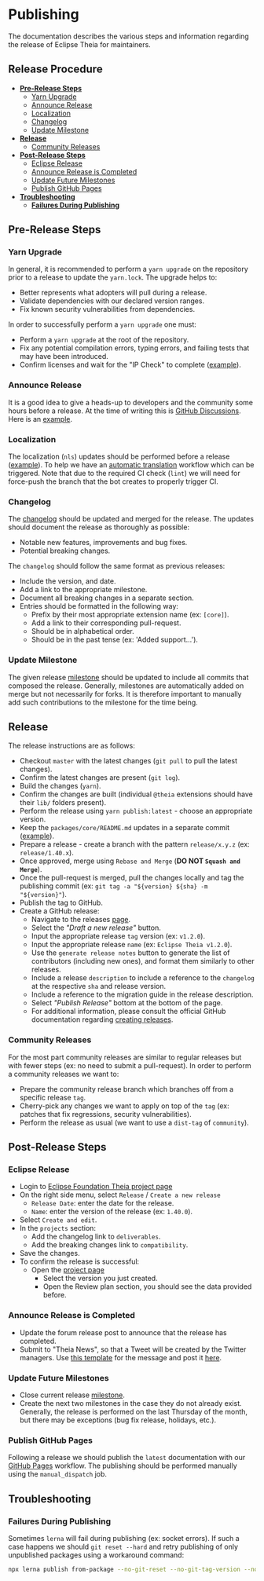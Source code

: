 # Publishing

The documentation describes the various steps and information regarding the release of Eclipse Theia for maintainers.

## Release Procedure

- [**Pre-Release Steps**](#pre-release-steps)
  - [Yarn Upgrade](#yarn-upgrade)
  - [Announce Release](#announce-release)
  - [Localization](#localization)
  - [Changelog](#changelog)
  - [Update Milestone](#update-milestone)
- [**Release**](#publishing)
  - [Community Releases](#community-releases)
- [**Post-Release Steps**](#post-release-steps)
  - [Eclipse Release](#eclipse-release)
  - [Announce Release is Completed](#announce-release-is-completed)
  - [Update Future Milestones](#update-future-milestones)
  - [Publish GitHub Pages](#publish-github-pages)
- [**Troubleshooting**](#troubleshooting)
  - [**Failures During Publishing**](#failures-during-publishing)

## Pre-Release Steps

### Yarn Upgrade

In general, it is recommended to perform a `yarn upgrade` on the repository prior to a release to update the `yarn.lock`.
The upgrade helps to:

- Better represents what adopters will pull during a release.
- Validate dependencies with our declared version ranges.
- Fix known security vulnerabilities from dependencies.

In order to successfully perform a `yarn upgrade` one must:

- Perform a `yarn upgrade` at the root of the repository.
- Fix any potential compilation errors, typing errors, and failing tests that may have been introduced.
- Confirm licenses and wait for the "IP Check" to complete ([example](https://gitlab.eclipse.org/eclipsefdn/emo-team/iplab/-/issues/9377)).

### Announce Release

It is a good idea to give a heads-up to developers and the community some hours before a release.
At the time of writing this is [GitHub Discussions](https://github.com/eclipse-theia/theia/discussions). Here is an [example](https://github.com/eclipse-theia/theia/discussions/13314).

### Localization

The localization (`nls`) updates should be performed before a release ([example](https://github.com/eclipse-theia/theia/pull/12665)).
To help we have an [automatic translation](https://github.com/eclipse-theia/theia/actions/workflows/translation.yml) workflow which can be triggered.
Note that due to the required CI check (`lint`) we will need for force-push the branch that the bot creates to properly trigger CI.

### Changelog

The [changelog](https://github.com/eclipse-theia/theia/blob/master/CHANGELOG.md) should be updated and merged for the release.
The updates should document the release as thoroughly as possible:

- Notable new features, improvements and bug fixes.
- Potential breaking changes.

The `changelog` should follow the same format as previous releases:

- Include the version, and date.
- Add a link to the appropriate milestone.
- Document all breaking changes in a separate section.
- Entries should be formatted in the following way:
  - Prefix by their most appropriate extension name (ex: `[core]`).
  - Add a link to their corresponding pull-request.
  - Should be in alphabetical order.
  - Should be in the past tense (ex: 'Added support...').

### Update Milestone

The given release [milestone](https://github.com/eclipse-theia/theia/milestones) should be updated to include all commits that composed the release.
Generally, milestones are automatically added on merge but not necessarily for forks. It is therefore important to manually add such contributions to the milestone for the time being.

## Release

The release instructions are as follows:

- Checkout `master` with the latest changes (`git pull` to pull the latest changes).
- Confirm the latest changes are present (`git log`).
- Build the changes (`yarn`).
- Confirm the changes are built (individual `@theia` extensions should have their `lib/` folders present).
- Perform the release using `yarn publish:latest` - choose an appropriate version.
- Keep the `packages/core/README.md` updates in a separate commit ([example](https://github.com/eclipse-theia/theia/commit/21fa2ec688e4a8bcf10203d6dc0f730af43a7f58)).
- Prepare a release - create a branch with the pattern `release/x.y.z` (ex: `release/1.40.x`).
- Once approved, merge using `Rebase and Merge` (**DO NOT `Squash and Merge`**).
- Once the pull-request is merged, pull the changes locally and tag the publishing commit (ex: `git tag -a "${version} ${sha} -m "${version}"`).
- Publish the tag to GitHub.
- Create a GitHub release:
  - Navigate to the releases [page](https://github.com/eclipse-theia/theia/releases).
  - Select the _"Draft a new release"_ button.
  - Input the appropriate release `tag` version (ex: `v1.2.0`).
  - Input the appropriate release `name` (ex: `Eclipse Theia v1.2.0`).
  - Use the `generate release notes` button to generate the list of contributors (including new ones), and format them similarly to other releases.
  - Include a release `description` to include a reference to the `changelog` at the respective `sha` and release version.
  - Include a reference to the migration guide in the release description.
  - Select _"Publish Release"_ bottom at the bottom of the page.
  - For additional information, please consult the official GitHub documentation regarding [creating releases](https://help.github.com/en/github/administering-a-repository/managing-releases-in-a-repository#creating-a-release).

### Community Releases

For the most part community releases are similar to regular releases but with fewer steps (ex: no need to submit a pull-request).
In order to perform a community releases we want to:

- Prepare the community release branch which branches off from a specific release `tag`.
- Cherry-pick any changes we want to apply on top of the `tag` (ex: patches that fix regressions, security vulnerabilities).
- Perform the release as usual (we want to use a `dist-tag` of `community`).

## Post-Release Steps

### Eclipse Release

- Login to [Eclipse Foundation Theia project page]( https://projects.eclipse.org/projects/ecd.theia)
- On the right side menu, select `Release` / `Create a new release`
  - `Release Date`: enter the date for the release.
  - `Name`: enter the version of the release (ex: `1.40.0`).
- Select `Create and edit`.
- In the `projects` section:
  - Add the changelog link to `deliverables`.
  - Add the breaking changes link to `compatibility`.
- Save the changes.
- To confirm the release is successful:
  - Open the [project page](https://projects.eclipse.org/projects/ecd.theia)
    - Select the version you just created.
    - Open the Review plan section, you should see the data provided before.

### Announce Release is Completed

- Update the forum release post to announce that the release has completed.
- Submit to "Theia News", so that a Tweet will be created by the Twitter managers. Use [this template](https://github.com/eclipse-theia/theia/wiki/Eclipse-Theia-Twitter-strategy#release-announcement-no-review) for the message and post it [here](https://forms.gle/ccS6qawpS54FQZht5).

### Update Future Milestones

- Close current release [milestone](https://github.com/eclipse-theia/theia/milestones).
- Create the next two milestones in the case they do not already exist. Generally, the release is performed on the last Thursday of the month, but there may be exceptions (bug fix release, holidays, etc.).

### Publish GitHub Pages

Following a release we should publish the `latest` documentation with our [GitHub Pages](https://github.com/eclipse-theia/theia/actions/workflows/publish-gh-pages.yml) workflow. The publishing should be performed manually using the `manual_dispatch` job.

## Troubleshooting

### Failures During Publishing

Sometimes `lerna` will fail during publishing (ex: socket errors). If such a case happens we should `git reset --hard` and retry publishing of only unpublished
packages using a workaround command:

```bash
npx lerna publish from-package --no-git-reset --no-git-tag-version --no-push
```
